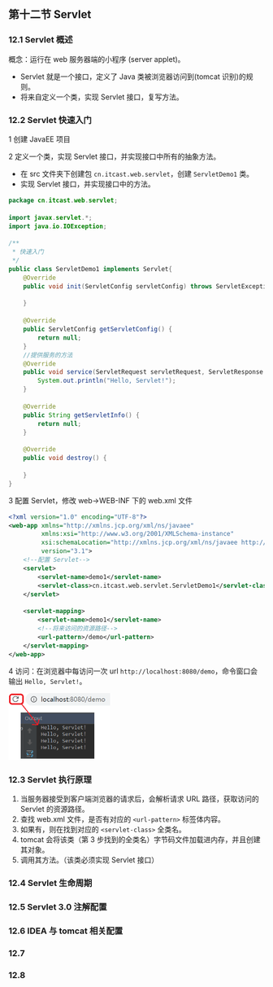 ## 第十二节 Servlet

### 12.1 Servlet 概述

概念：运行在 web 服务器端的小程序 (server applet)。
   * Servlet 就是一个接口，定义了 Java 类被浏览器访问到(tomcat 识别)的规则。
   * 将来自定义一个类，实现 Servlet 接口，复写方法。

### 12.2 Servlet 快速入门

1 创建 JavaEE 项目

2 定义一个类，实现 Servlet 接口，并实现接口中所有的抽象方法。
   * 在 src 文件夹下创建包 `cn.itcast.web.servlet`，创建 `ServletDemo1` 类。
   * 实现 Servlet 接口，并实现接口中的方法。 

```java
package cn.itcast.web.servlet;

import javax.servlet.*;
import java.io.IOException;

/**
 * 快速入门
 */
public class ServletDemo1 implements Servlet{
    @Override
    public void init(ServletConfig servletConfig) throws ServletException {

    }

    @Override
    public ServletConfig getServletConfig() {
        return null;
    }
    //提供服务的方法
    @Override
    public void service(ServletRequest servletRequest, ServletResponse servletResponse) throws ServletException, IOException {
        System.out.println("Hello, Servlet!");
    }

    @Override
    public String getServletInfo() {
        return null;
    }

    @Override
    public void destroy() {

    }
}
```

3 配置 Servlet，修改 web->WEB-INF 下的 web.xml 文件

```xml
<?xml version="1.0" encoding="UTF-8"?>
<web-app xmlns="http://xmlns.jcp.org/xml/ns/javaee"
         xmlns:xsi="http://www.w3.org/2001/XMLSchema-instance"
         xsi:schemaLocation="http://xmlns.jcp.org/xml/ns/javaee http://xmlns.jcp.org/xml/ns/javaee/web-app_3_1.xsd"
         version="3.1">
    <!--配置 Servlet-->
    <servlet>
        <servlet-name>demo1</servlet-name>
        <servlet-class>cn.itcast.web.servlet.ServletDemo1</servlet-class>
    </servlet>

    <servlet-mapping>
        <servlet-name>demo1</servlet-name>
        <!--将来访问的资源路径-->
        <url-pattern>/demo</url-pattern>
    </servlet-mapping>
</web-app>
```

4 访问：在浏览器中每访问一次 url `http://localhost:8080/demo`，命令窗口会输出 `Hello, Servlet!`。

<img src="./img6/74-quick-start.png" width=200>


### 12.3 Servlet 执行原理

1. 当服务器接受到客户端浏览器的请求后，会解析请求 URL 路径，获取访问的 Servlet 的资源路径。
2. 查找 web.xml 文件，是否有对应的 `<url-pattern>` 标签体内容。
3. 如果有，则在找到对应的 `<servlet-class>` 全类名。
4. tomcat 会将该类（第 3 步找到的全类名）字节码文件加载进内存，并且创建其对象。
5. 调用其方法。（该类必须实现 Servlet 接口）
  
### 12.4 Servlet 生命周期

      
            
                  
### 12.5 Servlet 3.0 注解配置 

### 12.6 IDEA 与 tomcat 相关配置

### 12.7

### 12.8     


                           
                                                      
                                                                                                             